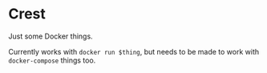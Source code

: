 # Crest

Just some Docker things.

Currently works with `docker run $thing`, but needs to be made to work with `docker-compose` things too. 
